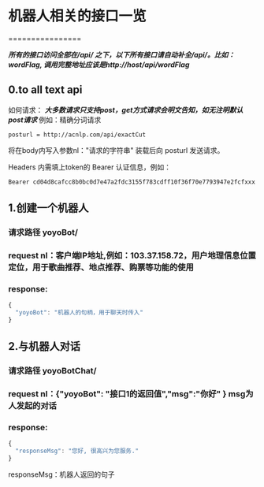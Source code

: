 # 机器人相关的接口一览
================

***所有的接口访问全部在/api/ 之下，以下所有接口请自动补全/api/。比如：wordFlag, 调用完整地址应该是http://host/api/wordFlag***


## 0.to all text api
如何请求：
***大多数请求只支持post，get方式请求会明文告知，如无注明默认post请求***
例如：精确分词请求
```
posturl = http://acnlp.com/api/exactCut
```
将在body内写入参数nl："请求的字符串"
装载后向 posturl 发送请求。

Headers 内需填上token的 Bearer 认证信息，例如：
```
Bearer cd04d8cafcc8b0bc0d7e47a2fdc3155f783cdff10f36f70e7793947e2fcfxxx
```

## 1.创建一个机器人
### 请求路径 yoyoBot/
### request nl：客户端IP地址,例如：103.37.158.72，用户地理信息位置定位，用于歌曲推荐、地点推荐、购票等功能的使用
### response:
```javascript
{
  "yoyoBot": "机器人的句柄，用于聊天时传入"
}
```



## 2.与机器人对话
### 请求路径 yoyoBotChat/
### request nl：{"yoyoBot": "接口1的返回值","msg":"你好" }  msg为人发起的对话
### response:
```javascript
{
  "responseMsg": "您好, 很高兴为您服务."
}
```
responseMsg：机器人返回的句子